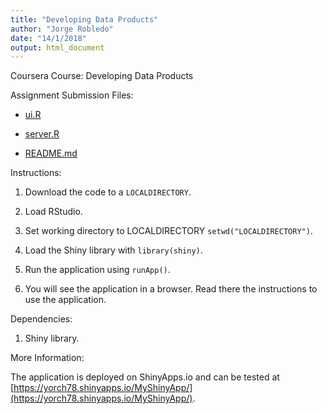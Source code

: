 ```yaml
---
title: "Developing Data Products"
author: "Jorge Robledo"
date: "14/1/2018"
output: html_document
---
```



Coursera Course: Developing Data Products

Assignment Submission Files:

- [ui.R](https://github.com/yorch78/DevelopingDataProducts/blob/master/ui.R)

- [server.R](https://github.com/yorch78/DevelopingDataProducts/blob/master/server.R)

- [README.md](https://github.com/yorch78/DevelopingDataProducts/blob/master/README.md)

Instructions:

1. Download the code to a `LOCALDIRECTORY`.

2. Load RStudio.

3. Set working directory to LOCALDIRECTORY `setwd("LOCALDIRECTORY")`.

4. Load the Shiny library with `library(shiny)`.

5. Run the application using `runApp()`.

6. You will see the application in a browser. Read there the instructions to use the application.

Dependencies:

1. Shiny library.

More Information:

The application is deployed on ShinyApps.io and can be tested at [https://yorch78.shinyapps.io/MyShinyApp/](https://yorch78.shinyapps.io/MyShinyApp/).
